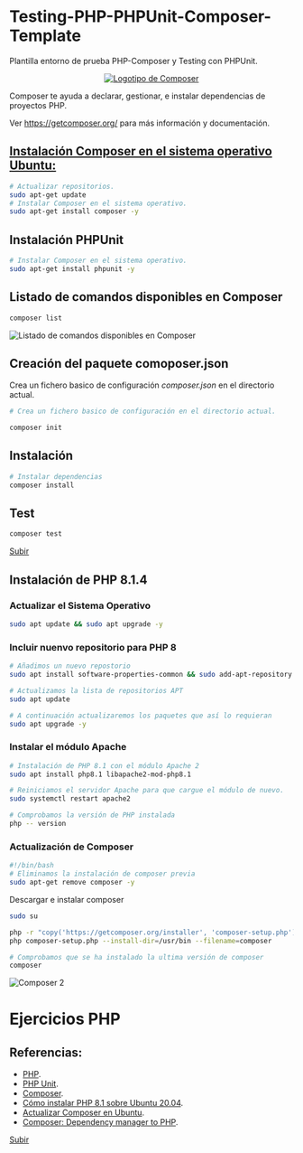 # Testing-PHP-PHPUnit-Composer-Template
<a name="top"></a>
Plantilla entorno de prueba PHP-Composer y Testing con PHPUnit.
<p align="center">
    <a href="https://getcomposer.org/">
        <img alt="Logotipo de Composer" src="images/composer_logo.png">
    </a>
</p>
Composer te ayuda a declarar, gestionar, e instalar dependencias de proyectos PHP.

 Ver https://getcomposer.org/ para más información y documentación.

## [Instalación Composer en el sistema operativo Ubuntu:](#recomendado)
``` bash
# Actualizar repositorios.
sudo apt-get update
# Instalar Composer en el sistema operativo.
sudo apt-get install composer -y
```
## Instalación PHPUnit
``` bash
# Instalar Composer en el sistema operativo.
sudo apt-get install phpunit -y
```

## Listado de comandos disponibles en Composer
``` bash
composer list
```
![Listado de comandos disponibles en Composer](/images/composer_list.png)

## Creación del paquete comoposer.json

Crea un fichero basico de configuración *composer.json* en el directorio actual.

``` bash
# Crea un fichero basico de configuración en el directorio actual.

composer init
```

## Instalación

``` bash
# Instalar dependencias
composer install
```

## Test

``` bash
composer test
```

[Subir](#top)
<a name="recomendado"></a>
## Instalación de PHP 8.1.4

### Actualizar el Sistema Operativo

``` bash
sudo apt update && sudo apt upgrade -y
```
### Incluir nuenvo repositorio para PHP 8

``` bash
# Añadimos un nuevo repostorio
sudo apt install software-properties-common && sudo add-apt-repository ppa:ondrej/php -y

# Actualizamos la lista de repositorios APT
sudo apt update

# A continuación actualizaremos los paquetes que así lo requieran
sudo apt upgrade -y
```

### Instalar el módulo Apache

``` bash
# Instalación de PHP 8.1 con el módulo Apache 2
sudo apt install php8.1 libapache2-mod-php8.1

# Reiniciamos el servidor Apache para que cargue el módulo de nuevo.
sudo systemctl restart apache2

# Comprobamos la versión de PHP instalada
php -- version
```

### Actualización de Composer
``` bash
#!/bin/bash
# Eliminamos la instalación de composer previa
sudo apt-get remove composer -y
```
Descargar e instalar composer

``` bash
sudo su

php -r "copy('https://getcomposer.org/installer', 'composer-setup.php');"
php composer-setup.php --install-dir=/usr/bin --filename=composer

# Comprobamos que se ha instalado la ultima versión de composer
composer
```
![Composer 2](images/Composer2.png)

# Ejercicios PHP



## Referencias:
- [PHP](https://www.php.net/).
- [PHP Unit](https://phpunit.de/).
- [Composer](https://getcomposer.org/).
- [Cómo instalar PHP 8.1 sobre Ubuntu 20.04](https://es.linuxcapable.com/how-to-install-php-8-1-on-ubuntu-20-04/).
- [Actualizar Composer en Ubuntu](https://techvblogs.com/blog/update-composer-in-ubuntu).
- [Composer: Dependency manager to PHP](https://github.com/composer/composer).


[Subir](#top)